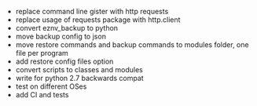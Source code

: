 - replace command line gister with http requests
- replace usage of requests package with http.client
- convert eznv_backup to python
- move backup config to json
- move restore commands and backup commands to modules folder, one file per program
- add restore config files option
- convert scripts to classes and modules
- write for python 2.7 backwards compat
- test on different OSes
- add CI and tests
